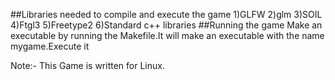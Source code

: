 ##Libraries needed to compile and execute the game
        1)GLFW
        2)glm
        3)SOIL
        4)Ftgl3
        5)Freetype2
        6)Standard c++ libraries
##Running the game
        Make an executable  by running the Makefile.It will make an executable with the name mygame.Execute it 

Note:- This Game is written for Linux.
